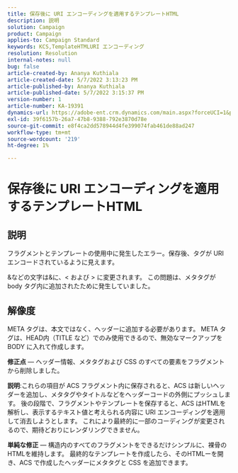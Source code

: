 ```yaml
---
title: 保存後に URI エンコーディングを適用するテンプレートHTML
description: 説明
solution: Campaign
product: Campaign
applies-to: Campaign Standard
keywords: KCS,TemplateHTMLURI エンコーディング
resolution: Resolution
internal-notes: null
bug: false
article-created-by: Ananya Kuthiala
article-created-date: 5/7/2022 3:13:23 PM
article-published-by: Ananya Kuthiala
article-published-date: 5/7/2022 3:15:37 PM
version-number: 1
article-number: KA-19391
dynamics-url: https://adobe-ent.crm.dynamics.com/main.aspx?forceUCI=1&pagetype=entityrecord&etn=knowledgearticle&id=1e20da38-18ce-ec11-a7b5-0022480a8e40
exl-id: 39f6157b-26a7-47b8-9388-792e3870d78e
source-git-commit: e8f4ca2dd578944d4fe399074fab461de88ad247
workflow-type: tm+mt
source-wordcount: '219'
ht-degree: 1%

---
```


# 保存後に URI エンコーディングを適用するテンプレートHTML

## 説明


フラグメントとテンプレートの使用中に発生したエラー。保存後、タグが URI エンコードされているように見えます。

&amp;などの文字は&amp;に、&lt; および > に変更されます。 この問題は、メタタグが body タグ内に追加されたために発生していました。


## 解像度


META タグは、本文ではなく、ヘッダーに追加する必要があります。 META タグは、HEAD内（TITLE など）でのみ使用できるので、無効なマークアップを BODY に入れて作成します。



<b>修正点</b>  — ヘッダー情報、メタタグおよび CSS のすべての要素をフラグメントから削除しました。

<b>説明</b>:これらの項目が ACS フラグメント内に保存されると、ACS は新しいヘッダーを追加し、メタタグやタイトルなどをヘッダーコードの外側にプッシュします。 後の段階で、フラグメントやテンプレートを保存すると、ACS はHTMLを解析し、表示するテキスト値と考えられる内容に URI エンコーディングを適用して消去しようとします。 これにより最終的に一部のコーディングが変更されるので、期待どおりにレンダリングできません。

<b>単純な修正</b>  — 構造内のすべてのフラグメントをできるだけシンプルに、裸骨のHTMLを維持します。 最終的なテンプレートを作成したら、そのHTMLーを開き、ACS で作成したヘッダーにメタタグと CSS を追加できます。
